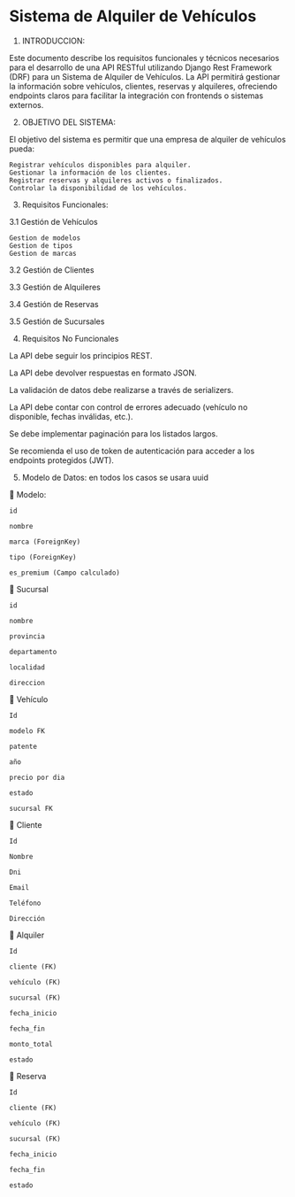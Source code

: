 # Sistema de Alquiler de Vehículos

1. INTRODUCCION:

Este documento describe los requisitos funcionales y técnicos necesarios para el desarrollo de una API RESTful 
utilizando Django Rest Framework (DRF) para un Sistema de Alquiler de Vehículos. La API permitirá gestionar 
la información sobre vehículos, clientes, reservas y alquileres, ofreciendo endpoints claros para facilitar 
la integración con frontends o sistemas externos.


2. OBJETIVO DEL SISTEMA:

El objetivo del sistema es permitir que una empresa de alquiler de vehículos pueda:

 	Registrar vehículos disponibles para alquiler.
 	Gestionar la información de los clientes.
 	Registrar reservas y alquileres activos o finalizados.
 	Controlar la disponibilidad de los vehículos.


3. Requisitos Funcionales:

3.1 Gestión de Vehículos
    
    Gestion de modelos
    Gestion de tipos
    Gestion de marcas

3.2 Gestión de Clientes

3.3 Gestión de Alquileres

3.4 Gestión de Reservas

3.5 Gestión de Sucursales



4. Requisitos No Funcionales

La API debe seguir los principios REST.

La API debe devolver respuestas en formato JSON.

La validación de datos debe realizarse a través de serializers.

La API debe contar con control de errores adecuado (vehículo no disponible, fechas inválidas, etc.).

Se debe implementar paginación para los listados largos.

Se recomienda el uso de token de autenticación para acceder a los endpoints protegidos (JWT).


5. Modelo de Datos: en todos los casos se usara uuid

   Modelo:
    
    id

    nombre

    marca (ForeignKey)

    tipo (ForeignKey)

    es_premium (Campo calculado)

   Sucursal

    id

    nombre

    provincia

    departamento

    localidad

    direccion

	Vehículo

 	Id

    modelo FK
   
    patente

    año

    precio por dia

    estado

    sucursal FK

	Cliente

 	Id

 	Nombre

 	Dni

 	Email

 	Teléfono

 	Dirección

	Alquiler

 	Id

 	cliente (FK)

 	vehículo (FK)

    sucursal (FK)

 	fecha_inicio

 	fecha_fin

 	monto_total

 	estado


	Reserva

 	Id

 	cliente (FK)

 	vehículo (FK)

    sucursal (FK)

 	fecha_inicio

 	fecha_fin

 	estado


